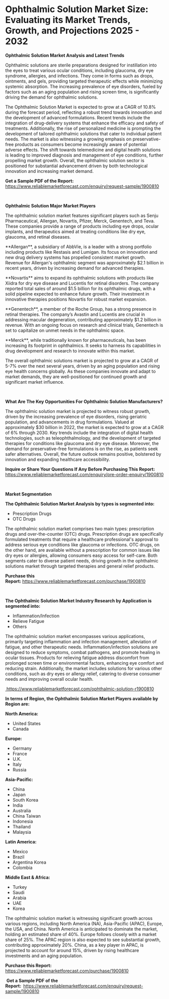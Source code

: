<p><h1>Ophthalmic Solution Market Size: Evaluating its Market Trends, Growth, and Projections 2025 - 2032</h1></p><p><strong>Ophthalmic Solution Market Analysis and Latest Trends</strong></p>
<p><p>Ophthalmic solutions are sterile preparations designed for instillation into the eyes to treat various ocular conditions, including glaucoma, dry eye syndrome, allergies, and infections. They come in forms such as drops, ointments, and gels, providing targeted therapeutic effects while minimizing systemic absorption. The increasing prevalence of eye disorders, fueled by factors such as an aging population and rising screen time, is significantly driving the demand for ophthalmic solutions.</p><p>The Ophthalmic Solution Market is expected to grow at a CAGR of 10.8% during the forecast period, reflecting a robust trend towards innovation and the development of advanced formulations. Recent trends include the integration of drug-delivery systems that enhance the efficacy and safety of treatments. Additionally, the rise of personalized medicine is prompting the development of tailored ophthalmic solutions that cater to individual patient needs. The market is also witnessing a growing emphasis on preservative-free products as consumers become increasingly aware of potential adverse effects. The shift towards telemedicine and digital health solutions is leading to improved diagnosis and management of eye conditions, further propelling market growth. Overall, the ophthalmic solution sector is positioned for substantial advancement driven by both technological innovation and increasing market demand.</p></p>
<p><strong>Get a Sample PDF of the Report:&nbsp;</strong> <a href="https://www.reliablemarketforecast.com/enquiry/request-sample/1900810?utm_campaign=3723&utm_medium=2&utm_source=Github&utm_content=ia&utm_term=19042025&utm_id=ophthalmic-solution">https://www.reliablemarketforecast.com/enquiry/request-sample/1900810</a></p>
<p>&nbsp;</p>
<p><strong>Ophthalmic Solution Major Market Players</strong></p>
<p><p>The ophthalmic solution market features significant players such as Senju Pharmaceutical, Allergan, Novartis, Pfizer, Merck, Genentech, and Teva. These companies provide a range of products including eye drops, ocular implants, and therapeutics aimed at treating conditions like dry eye, glaucoma, and retinal diseases.</p><p>**Allergan**, a subsidiary of AbbVie, is a leader with a strong portfolio including products like Restasis and Lumigan. Its focus on innovation and new drug delivery systems has propelled consistent market growth. Revenue for Allergan's ophthalmic segment was approximately $2.1 billion in recent years, driven by increasing demand for advanced therapies.</p><p>**Novartis** aims to expand its ophthalmic solutions with products like Xiidra for dry eye disease and Lucentis for retinal disorders. The company reported total sales of around $1.5 billion for its ophthalmic drugs, with a solid pipeline expected to enhance future growth. Their investment in innovative therapies positions Novartis for robust market expansion.</p><p>**Genentech**, a member of the Roche Group, has a strong presence in retinal therapies. The company’s Avastin and Lucentis are crucial in addressing macular degeneration, contributing approximately $1.2 billion in revenue. With an ongoing focus on research and clinical trials, Genentech is set to capitalize on unmet needs in the ophthalmic space.</p><p>**Merck**, while traditionally known for pharmaceuticals, has been increasing its footprint in ophthalmics. It seeks to harness its capabilities in drug development and research to innovate within this market.</p><p>The overall ophthalmic solutions market is projected to grow at a CAGR of 5-7% over the next several years, driven by an aging population and rising eye health concerns globally. As these companies innovate and adapt to market demands, they are well-positioned for continued growth and significant market influence.</p></p>
<p>&nbsp;</p>
<p><strong>What Are The Key Opportunities For Ophthalmic Solution Manufacturers?</strong></p>
<p><p>The ophthalmic solution market is projected to witness robust growth, driven by the increasing prevalence of eye disorders, rising geriatric population, and advancements in drug formulations. Valued at approximately $30 billion in 2022, the market is expected to grow at a CAGR of 6% through 2030. Key trends include the integration of digital health technologies, such as teleophthalmology, and the development of targeted therapies for conditions like glaucoma and dry eye disease. Moreover, the demand for preservative-free formulations is on the rise, as patients seek safer alternatives. Overall, the future outlook remains positive, bolstered by innovation and expanding healthcare accessibility.</p></p>
<p><strong>Inquire or Share Your Questions If Any Before Purchasing This Report:</strong> <a href="https://www.reliablemarketforecast.com/enquiry/pre-order-enquiry/1900810?utm_campaign=3723&utm_medium=2&utm_source=Github&utm_content=ia&utm_term=19042025&utm_id=ophthalmic-solution">https://www.reliablemarketforecast.com/enquiry/pre-order-enquiry/1900810</a></p>
<p>&nbsp;</p>
<p><strong>Market Segmentation</strong></p>
<p><strong>The Ophthalmic Solution Market Analysis by types is segmented into:</strong></p>
<p><ul><li>Prescription Drugs</li><li>OTC Drugs</li></ul></p>
<p><p>The ophthalmic solution market comprises two main types: prescription drugs and over-the-counter (OTC) drugs. Prescription drugs are specifically formulated treatments that require a healthcare professional's approval to address serious eye conditions like glaucoma or infections. OTC drugs, on the other hand, are available without a prescription for common issues like dry eyes or allergies, allowing consumers easy access for self-care. Both segments cater to diverse patient needs, driving growth in the ophthalmic solutions market through targeted therapies and general relief products.</p></p>
<p><strong>Purchase this Report:&nbsp;</strong><a href="https://www.reliablemarketforecast.com/purchase/1900810?utm_campaign=3723&utm_medium=2&utm_source=Github&utm_content=ia&utm_term=19042025&utm_id=ophthalmic-solution">https://www.reliablemarketforecast.com/purchase/1900810</a></p>
<p>&nbsp;</p>
<p><strong>The Ophthalmic Solution Market Industry Research by Application is segmented into:</strong></p>
<p><ul><li>Inflammation/Infection</li><li>Relieve Fatigue</li><li>Others</li></ul></p>
<p><p>The ophthalmic solution market encompasses various applications, primarily targeting inflammation and infection management, alleviation of fatigue, and other therapeutic needs. Inflammation/infection solutions are designed to reduce symptoms, combat pathogens, and promote healing in ocular tissues. Products for relieving fatigue address discomfort from prolonged screen time or environmental factors, enhancing eye comfort and reducing strain. Additionally, the market includes solutions for various other conditions, such as dry eyes or allergy relief, catering to diverse consumer needs and improving overall ocular health.</p></p>
<p><a href="https://www.reliablemarketforecast.com/ophthalmic-solution-r1900810?utm_campaign=3723&utm_medium=2&utm_source=Github&utm_content=ia&utm_term=19042025&utm_id=ophthalmic-solution">&nbsp;https://www.reliablemarketforecast.com/ophthalmic-solution-r1900810</a></p>
<p><strong>In terms of Region, the Ophthalmic Solution Market Players available by Region are:</strong></p>
<p>
    <p> <strong> North America: </strong>
        <ul>
            <li>United States</li>
            <li>Canada</li>
        </ul>
        </p> 
    <p> <strong> Europe: </strong>
        <ul>
            <li>Germany</li>
            <li>France</li>
            <li>U.K.</li>
            <li>Italy</li>
            <li>Russia</li>
        </ul>
        </p> 
    <p> <strong> Asia-Pacific: </strong>
        <ul>
            <li>China</li>
            <li>Japan</li>
            <li>South Korea</li>
            <li>India</li>
            <li>Australia</li>
            <li>China Taiwan</li>
            <li>Indonesia</li>
            <li>Thailand</li>
            <li>Malaysia</li>
        </ul>
        </p> 
    <p> <strong> Latin America: </strong>
        <ul>
            <li>Mexico</li>
            <li>Brazil</li>
            <li>Argentina Korea</li>
            <li>Colombia</li>
        </ul>
        </p> 
    <p> <strong> Middle East & Africa: </strong>
        <ul>
            <li>Turkey</li>
            <li>Saudi</li>
            <li>Arabia</li>
            <li>UAE</li>
            <li>Korea</li>
        </ul>
    </p>
    </p>
<p><p>The ophthalmic solution market is witnessing significant growth across various regions, including North America (NA), Asia-Pacific (APAC), Europe, the USA, and China. North America is anticipated to dominate the market, holding an estimated share of 40%. Europe follows closely with a market share of 25%. The APAC region is also expected to see substantial growth, contributing approximately 20%. China, as a key player in APAC, is projected to account for around 15%, driven by rising healthcare investments and an aging population.</p></p>
<p><strong>Purchase this Report: </strong><a href="https://www.reliablemarketforecast.com/purchase/1900810?utm_campaign=3723&utm_medium=2&utm_source=Github&utm_content=ia&utm_term=19042025&utm_id=ophthalmic-solution">https://www.reliablemarketforecast.com/purchase/1900810</a></p>
<p>&nbsp;<strong>Get a Sample PDF of the Report:&nbsp;&nbsp;</strong><a href="https://www.reliablemarketforecast.com/enquiry/request-sample/1900810?utm_campaign=3723&utm_medium=2&utm_source=Github&utm_content=ia&utm_term=19042025&utm_id=ophthalmic-solution">https://www.reliablemarketforecast.com/enquiry/request-sample/1900810</a></p>
<p><strong></strong></p>
<p><p></p><p></p><p></p></p>